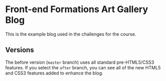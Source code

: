 # Front-end Formations Art Gallery Blog

This is the example blog used in the challenges for the course.

## Versions

The before version (`master` branch) uses all standard pre-HTML5/CSS3
features. If you select the `after` branch, you can see all of the new
HTML5 and CSS3 features added to enhance the blog.

